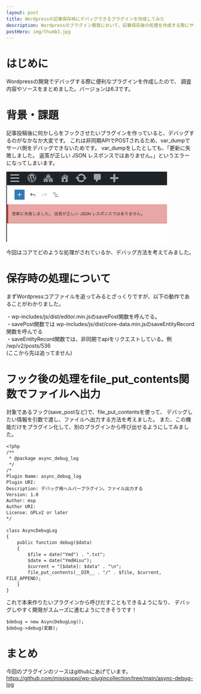 ```yaml
---
layout: post
title: Wordpressの記事保存時にデバッグできるプラグインを作成してみた
description: Wordpressのプラグイン開発において、記事保存後の処理を作成する際にサーバ側でvar_dumpをしても上手くデバッグできないので、便利なデバッグ情報を提供します。
postHero: img/thumb3.jpg
---
```


# はじめに

Wordpressの開発でデバッグする際に便利なプラグインを作成したので、
調査内容やソースをまとめました。バージョンは6.3です。

# 背景・課題

記事投稿後に何かしらをフックさせたいプラグインを作っていると、デバッグするのがなかなか大変です。
これは非同期APIでPOSTされるため、var_dumpでサーバ側をデバッグできないためです。
var_dumpをしたとしても、「更新に失敗しました。 返答が正しい JSON レスポンスではありません。」というエラーになってしまいます。  

<img src="/post_img/1.png">  

今回はコアでどのような処理がされているか、デバッグ方法を考えてみました。

# 保存時の処理について

まずWordpressコアファイルを追ってみるとざっくりですが、以下の動作であることがわかりました。

 ・wp-includes/js/dist/editor.min.jsのsavePost関数を呼んでる。  
 ・savePost関数では wp-includes/js/dist/core-data.min.jsのsaveEntityRecord関数を呼んでる  
 ・saveEntityRecord関数では、非同期でapiをリクエストしている。例 /wp/v2/posts/536  
(ここから先は追ってません)

# フック後の処理をfile_put_contents関数でファイルへ出力

対象であるフック(save_postなど)で、file_put_contentsを使って、
デバッグしたい情報を引数で渡し、ファイルへ出力する方法を考えました。
また、この機能だけをプラグイン化して、別のプラグインから呼び出せるようにしてみました。

```
<?php
/**
 * @package async_debug_log
 */
/*
Plugin Name: async_debug_log
Plugin URI: 
Description: デバッグ用ヘルパープラグイン。ファイル出力する
Version: 1.0
Author: msp
Author URI: 
License: GPLv2 or later
*/

class AsyncDebugLog
{
    public function debug($data)
    {
        $file = date("Ymd") . ".txt";
        $date = date("YmdHisu");
        $current = "[$date]: $data" . "\n";
        file_put_contents(__DIR__ . "/" . $file, $current, FILE_APPEND);
    }
}
```
これで本来作りたいプラグインから呼びだすこともできるようになり、
デバッグしやすく開発がスムーズに進むようにできそうです！

```
$debug = new AsyncDebugLog();
$debug->debug(変数);
```

# まとめ


今回のプラグインのソースはgithubにあげています。  
https://github.com/mississppi/wp-plugincollection/tree/main/async-debug-log